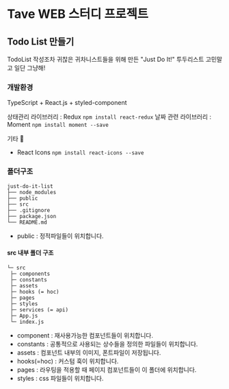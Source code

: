 # Tave WEB 스터디 프로젝트

## Todo List 만들기

TodoList 작성조차 귀찮은 귀차니스트들을 위해 만든 "Just Do It!" 투두리스트 고민말고 일단 그냥해!

### 개발환경

TypeScript + React.js + styled-component

상태관리 라이브러리 : Redux `npm install react-redux`
날짜 관련 라이브러리 : Moment `npm install moment --save `

기타 :carrot:

- React Icons `npm install react-icons --save`

### 폴더구조

```
just-do-it-list
├── node_modules
├── public
├── src
├── .gitignore
├── package.json
└── README.md
```

- public : 정적파일들이 위치합니다.

#### src 내부 폴더 구조

```
└─ src
 ├─ components
 ├─ constants
 ├─ assets
 ├─ hooks (= hoc)
 ├─ pages
 ├─ styles
 ├─ services (= api)
 ├─ App.js
 └─ index.js
```

- component : 재사용가능한 컴포넌트들이 위치합니다.
- constants : 공통적으로 사용되는 상수들을 정의한 파일들이 위치합니다.
- assets : 컴포넌트 내부의 이미지, 폰트파일이 저장됩니다.
- hooks(=hoc) : 커스텀 훅이 위치합니다.
- pages : 라우팅을 적용할 때 페이지 컴포넌트들이 이 폴더에 위치합니다.
- styles : css 파일들이 위치합니다.
